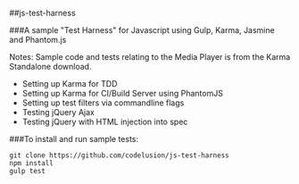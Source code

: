 ##js-test-harness

###A sample "Test Harness" for Javascript using Gulp, Karma, Jasmine and Phantom.js

Notes: Sample code and tests relating to the Media Player is from the Karma Standalone download.

- Setting up Karma for TDD
- Setting up Karma for CI/Build Server using PhantomJS
- Setting up test filters via commandline flags
- Testing jQuery Ajax
- Testing jQuery with HTML injection into spec


###To install and run sample tests:

```
git clone https://github.com/codelusion/js-test-harness
npm install
gulp test
```

